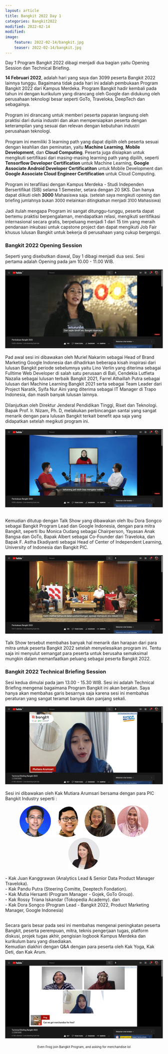 ```yaml
---
layout: article
title: Bangkit 2022 Day 1
categories: Bangkit2022
modified: 2022-02-14
modified:
image:
    feature: 2022-02-14/bangkit.jpg
    teaser: 2022-02-14/bangkit.jpg
---
```

Day 1 Program Bangkit 2022 dibagi menjadi dua bagian yaitu Opening Session dan Technical Briefing.

**14 Februari 2022**, adalah hari yang saya dan 3099 peserta Bangkit 2022 lainnya tunggu. Bagaimana tidak pada hari ini adalah pembukaan Program Bangkit 2022 dari Kampus Merdeka.
Program Bangkit hadir kembali pada tahun ini dengan kurikulum yang dirancang oleh Google dan didukung oleh perusahaan teknologi besar seperti GoTo, Traveloka, DeepTech dan sebagainya.<br><br>
Program ini dirancang untuk memberi peserta paparan langsung oleh praktisi dari dunia industri dan akan mempersiapkan peserta dengan keterampilan yang sesuai dan relevan dengan kebutuhan industri perusahaan teknologi.<br><br>
Program ini memiliki 3 learning path yang dapat dipilih oleh peserta sesuai dengan keahlian dan peminatan, yaitu **Machine Learning**, **Mobile Development**, dan **Cloud Computing**. Peserta juga disiapkan untuk mengikuti sertifikasi dari masing-masing learning path yang dipilih, seperti **Tensorflow Developer Certification** untuk Machine Learning, **Google Associate Android Developer Certificatiton** untuk Mobile Development dan **Google Associate Cloud Engineer Certification** untuk Cloud Computing. <br><br>
Program ini terafiliasi dengan Kampus Merdeka - Studi Independen Bersertifikat (SIB) selama 1 Semester, setara dengan 20 SKS. Dan hanya dapat diikuti oleh **3000** Mahasiswa saja. <font size="2">(setelah saya mengikuti opening dan briefing jumlahnya bukan 3000 melainkan ditingkatkan menjadi 3100 Mahasiswa)</font><br><br>
Jadi itulah mengapa Program ini sangat ditunggu-tunggu, peserta dapat bertemu praktisi berpengalaman, mendapatkan relasi, mengikuti seritifikasi internasional secara gratis, berpeluang menjadi 1 dari 15 tim yang meraih pendanaan inkubasi untuk capstone project dan dapat mengikuti Job Fair khusus lulusan Bangkit untuk bekerja di perusahaan yang cukup bergengsi.

### Bangkit 2022 Opening Session
Seperti yang disebutkan diawal, Day 1 dibagi menjadi dua sesi. Sesi pertama adalah Opening pada jam 10.00 - 11.00 WIB.<br><br>
![Opening Session Bangkit 2022 Day 1](/images/2022-02-14/opening3.png "Opening Session Bangkit 2022 Day 1")<br><br>
Pad awal sesi ini dibawakan oleh Muriel Nakarim sebagai Head of Brand Marketing Google Indonesia dan dihadirkan beberapa kisah inspirasi dari lulusan Bangkit periode sebelumnya yaitu Lino Verlin yang diterima sebagai Fulltime Web Developer di salah satu perusaan di Bali, Cendekia Lutfieta Nazalia sebagai lulusan terbaik Bangkit 2021, Farrel Athaillah Putra sebagai lulusan dari Machine Learning Bangkit 2021 serta sebagai Team Leader dari Project Naratik, Syifa Nur Aini yang diterima sebagai IT Manager di Trapo Indonesia, dan masih banyak lulusan lainnya.<br><br>
Dilanjutkan oleh Direktur Jenderal Pendidikan Tinggi, Riset dan Teknologi. Bapak Prof. Ir. Nizam, Ph. D, melakukan perbincangan santai yang sangat menarik dengan para lulusan Bangkit terkait benefit apa saja yang didapatkan setelah megikuti program ini. <br><br>
![Opening Session Bangkit 2022 Day 1](/images/2022-02-14/opening1.png "Opening Session Bangkit 2022 Day 1")<br><br>

Kemudian ditutup dengan Talk Show yang dibawakan oleh Ibu Dora Songco sebagai Bangkit Program Lead dan Google Indonesia, dengan para mitra Bangkit, seperti Ibu Monica Oudang sebagai Chairperson, Yayasan Anak Bangsa dan GoTo, Bapak Albert sebagai Co-Founder dari Traveloka, dan Bapak F. Astha Ekadiyanti sebagai Head of Center of Independent Learning, University of Indonesia dan Bangkit PIC.<br><br>
![Opening Session Bangkit 2022 Day 1](/images/2022-02-14/opening2.png "Opening Session Bangkit 2022 Day 1")<br><br>
Talk Show tersebut membahas banyak hal menarik dan harapan dari para mitra untuk peserta Bangkit 2022 setelah menyelesaikan program ini. Tentu saja ini menyulut semangat para peserta untuk berusaha semaksimal mungkin dalam memanfaatkan peluang sebagai peserta Bangkit 2022.

### Bangkit 2022 Technical Briefing Session
Sesi kedua dimulai pada jam 13.00 - 15.30 WIB. Sesi ini adalah Technical Briefing mengenai bagaimana Program Bangkit ini akan berjalan. Saya hanya akan membahas garis besarnya saja karena sesi ini membahas peraturan yang sangat teramat banyak dan panjang sekali.<br><br>
![Opening Session Bangkit 2022 Day 1](/images/2022-02-14/briefing2.jpg "Opening Session Bangkit 2022 Day 1")<br><br>
Sesi ini dibawakan oleh Kak Mutiara Arumsari bersama dengan para PIC Bangkit Industry seperti :<br> 
<center><img src="/images/2022-02-14/kak-juan.png" title="Juan Kanggrawan" width="100px"> <img src="/images/2022-02-14/kak-pandu.jpg" title="Pandu Putra" width="100px"> <img src="/images/2022-02-14/kak-mutia.jpg" title="Mutia Hersanti" width="100px"> <img src="/images/2022-02-14/kak-rossy.jpg" title="Rossy Triana" width="100px"> <img src="/images/2022-02-14/kak-dora.jpg" title="Dora Songco" width="100px"></center> 
<br>
- Kak Juan Kanggrawan (Analytics Lead & Senior Data Product Manager Traveloka). <br> 
- Kak Pandu Putra (Steering Comitte, Deeptech Fondation). <br>
- Kak Mutia Hersanti (Program Manager - Gojek, GoTo Group). <br> 
- Kak Rossy Triana Iskandar (Tokopedia Academy). dan<br>
- Kak Dora Songco (Program Lead - Bangkit 2022, Product Marketing Manager, Google Indonesia)<br><br>

Secara garis besar pada sesi ini membahas mengenai peningkatan peserta Bangkit, peserta perempuan, mitra, teknis pengerjaan tugas, platform diskusi, projek tugas akhir, pengisian logbook Kampus Merdeka dan kurikulum baru yang disediakan.<br>
Kemudian diakhiri dengan Q&A dengan para peserta oleh Kak Yoga, Kak Deti, dan Kak Arum.<br><br>
![Opening Session Bangkit 2022 Day 1](/images/2022-02-14/briefing1.jpg "Opening Session Bangkit 2022 Day 1")
<center><font size="1">Even Frog join Bangkit Program, and asking for merchandise lol</font></center>